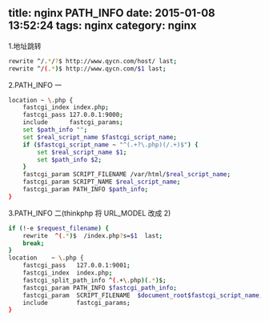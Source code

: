 title: nginx PATH_INFO
date: 2015-01-08 13:52:24
tags: nginx
category: nginx
---

1.地址跳转
```bash
rewrite ^/.*/?$ http://www.qycn.com/host/ last;
rewrite ^/(.*)$ http://www.qycn.com/$1 last;
```
2.PATH_INFO 一
```bash
location ~ \.php {
    fastcgi_index index.php;
    fastcgi_pass 127.0.0.1:9000;
    include      fastcgi_params;
    set $path_info "";
    set $real_script_name $fastcgi_script_name;
    if ($fastcgi_script_name ~ "^(.+?\.php)(/.+)$") {
        set $real_script_name $1;
        set $path_info $2;
    }
    fastcgi_param SCRIPT_FILENAME /var/html/$real_script_name;
    fastcgi_param SCRIPT_NAME $real_script_name;
    fastcgi_param PATH_INFO $path_info;
}
```
3.PATH_INFO 二(thinkphp 将 URL_MODEL 改成 2)
```bash
if (!-e $request_filename) {
    rewrite  ^(.*)$  /index.php?s=$1  last;
    break;
}
location    ~ \.php {
    fastcgi_pass   127.0.0.1:9001;
    fastcgi_index  index.php;
    fastcgi_split_path_info ^(.+\.php)(.*)$;
    fastcgi_param PATH_INFO $fastcgi_path_info;
    fastcgi_param  SCRIPT_FILENAME  $document_root$fastcgi_script_name;
    include        fastcgi_params;
}
```